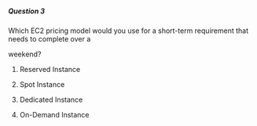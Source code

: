 ##### Question 3

Which EC2 pricing model would you use for a short-term requirement that needs to
complete over a

weekend?

1. Reserved Instance

2. Spot Instance

3. Dedicated Instance

4. On-Demand Instance


